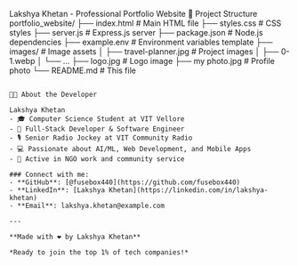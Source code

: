 ﻿Lakshya Khetan - Professional Portfolio Website
 📁 Project Structure
portfolio_website/
├── index.html              # Main HTML file
├── styles.css              # CSS styles
├── server.js               # Express.js server
├── package.json            # Node.js dependencies
├── example.env             # Environment variables template
├── images/                 # Image assets
│   ├── travel-planner.jpg  # Project images
│   ├── 0-1.webp
│   └── ...
├── logo.jpg                # Logo image
├── my photo.jpg            # Profile photo
└── README.md               # This file
```

👨‍💻 About the Developer

Lakshya Khetan
- 🎓 Computer Science Student at VIT Vellore
- 💼 Full-Stack Developer & Software Engineer
- 🎙️ Senior Radio Jockey at VIT Community Radio
- 💻 Passionate about AI/ML, Web Development, and Mobile Apps
- 🌟 Active in NGO work and community service

### Connect with me:
- **GitHub**: [@fusebox440](https://github.com/fusebox440)
- **LinkedIn**: [Lakshya Khetan](https://linkedin.com/in/lakshya-khetan)
- **Email**: lakshya.khetan@example.com

---

**Made with ❤️ by Lakshya Khetan**

*Ready to join the top 1% of tech companies!*


